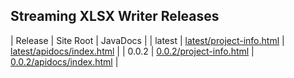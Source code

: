 ## Streaming XLSX Writer Releases

| Release | Site Root | JavaDocs |
| latest | [latest/project-info.html](https://Yaytay.github.io/vertx-management-endpoints/latest/project-info.html) | [latest/apidocs/index.html](https://Yaytay.github.io/vertx-management-endpoints/latest/apidocs/index.html) | 
| 0.0.2 | [0.0.2/project-info.html](https://Yaytay.github.io/vertx-management-endpoints/0.0.2/project-info.html) | [0.0.2/apidocs/index.html](https://Yaytay.github.io/vertx-management-endpoints/0.0.2/apidocs/index.html) | 
